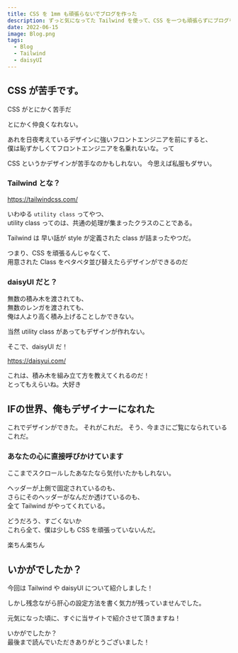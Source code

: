 ```yaml
---
title: CSS を 1mm も頑張らないでブログを作った
description: ずっと気になってた Tailwind を使って、CSS を一つも頑張らずにブログを作りました
date: 2022-06-15
image: Blog.png
tags:
  - Blog
  - Tailwind
  - daisyUI
---
```


## CSS が苦手です。

CSS がとにかく苦手だ

とにかく仲良くなれない。

あれを日夜考えているデザインに強いフロントエンジニアを前にすると、  
僕は恥ずかしくてフロントエンジニアを名乗れないな。って

CSS というかデザインが苦手なのかもしれない。
今思えば私服もダサい。

### Tailwind とな？

https://tailwindcss.com/

いわゆる `utility class` ってやつ、  
utility class ってのは、共通の処理が集まったクラスのことである。  

Tailwind は
早い話が style が定義された class が詰まったやつだ。

つまり、CSS を頑張るんじゃなくて、  
用意された Class をペタペタ並び替えたらデザインができるのだ

### daisyUI だと？

無数の積み木を渡されても、  
無数のレンガを渡されても、  
俺は人より高く積み上げることしかできない。

当然 utility class があってもデザインが作れない。

そこで、daisyUI だ！

https://daisyui.com/

これは、積み木を組み立て方を教えてくれるのだ！  
とってもえらいね。大好き

## IFの世界、俺もデザイナーになれた

これでデザインができた。
それがこれだ。
そう、今まさにご覧になられているこれだ。

### あなたの心に直接呼びかけています

ここまでスクロールしたあなたなら気付いたかもしれない。

ヘッダーが上側で固定されているのも、  
さらにそのヘッダーがなんだか透けているのも、  
全て Tailwind がやってくれている。

どうだろう、すごくないか  
これら全て、僕は少しも CSS を頑張っていないんだ。

楽ちん楽ちん

## いかがでしたか？

今回は Tailwind や daisyUI について紹介しました！

しかし残念ながら肝心の設定方法を書く気力が残っていませんでした。

元気になった頃に、すぐに当サイトで紹介させて頂きますね！

いかがでしたか？  
最後まで読んでいただきありがとうございました！
